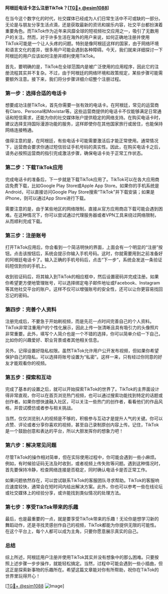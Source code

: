 **阿根廷电话卡怎么注册TikTok？[[TG💪+ @esim1088](https://t.me/s/esim1088)]**

在当今这个数字化的时代，社交媒体已经成为人们日常生活中不可或缺的一部分。无论是与朋友分享生活点滴，还是获取最新的资讯和娱乐内容，社交平台都扮演着重要角色。而TikTok作为近年来风靡全球的短视频社交应用之一，吸引了无数用户的关注。然而，对于许多生活在海外的用户来说，如何正确地注册并使用TikTok可能是一个让人头疼的问题。特别是像阿根廷这样的国家，由于网络环境和语言文化的差异，很多用户可能会遇到各种障碍。今天，我们就来详细探讨一下阿根廷的用户应该如何注册并顺利使用TikTok。

首先，要明确的是，TikTok在全球范围内是被广泛使用的应用程序，因此它的注册流程其实并不复杂。不过，由于阿根廷的网络环境和政策规定，某些步骤可能需要额外注意。接下来，我们将分步骤详细介绍整个注册过程。

### **第一步：选择合适的电话卡**
想要成功注册TikTok，首先你需要一张有效的电话卡。在阿根廷，常见的运营商有Claro、Personal和Movistar等。这些运营商提供的电话卡不仅能够满足日常通话和短信需求，还能为你的社交媒体账户提供稳定的网络支持。在购买电话卡时，建议选择支持国际漫游功能的服务，这样即使你在其他国家旅行或居住，也能保持网络连接畅通。

值得注意的是，在阿根廷，有些电话卡可能需要激活后才能正常使用。通常情况下，运营商会要求你通过短信验证手机号码的真实性。因此，在购买电话卡之后，请务必按照运营商的指引完成激活步骤，确保电话卡处于正常工作状态。

### **第二步：下载TikTok应用**
完成电话卡的准备后，下一步就是下载TikTok应用了。TikTok可以在各大应用商店免费下载，比如Google Play Store或Apple App Store。如果你的手机系统是Android，可以直接访问Google Play Store搜索“TikTok”并下载安装；如果是iPhone，则可以通过App Store进行下载。

需要注意的是，由于某些地区的网络限制，直接从官方应用商店下载可能会遇到困难。在这种情况下，你可以尝试通过代理服务器或者VPN工具来绕过网络限制，从而顺利完成下载。

### **第三步：注册账号**
打开TikTok应用后，你会看到一个简洁明快的界面，上面会有一个明显的“注册”按钮。点击该按钮后，系统会提示你输入手机号码。这时，你就需要用到之前准备好的阿根廷电话卡了。输入正确的手机号码后，点击“下一步”，系统会发送一条验证码短信到你的手机上。

收到验证码后，将其输入到TikTok的相应框中，然后设置密码并完成注册。如果你希望更方便地管理账号，可以选择绑定电子邮件地址或Facebook、Instagram等其他社交平台的账户。这样不仅可以增强账号的安全性，还可以让你更容易找回忘记的密码。

### **第四步：完善个人资料**
注册完成后，不要急于开始刷视频，而是先花一点时间完善自己的个人资料。TikTok非常注重用户的个性化展示，因此上传一张清晰且具有吸引力的头像照片非常重要。此外，填写个人简介也是一个不错的选择，你可以简单介绍一下自己，比如你的兴趣爱好、职业背景或者其他相关信息。

另外，记得设置好隐私权限。虽然TikTok允许用户公开发布视频，但如果你希望保护自己的隐私，可以选择将账号设置为“私密”。这样一来，只有经过你同意的好友才能观看你的视频。

### **第五步：探索和互动**
完成了基本的设置之后，就可以开始探索TikTok的世界了。TikTok的主界面设计得非常直观，你可以在首页浏览热门视频，也可以通过搜索功能找到特定的话题或创作者。如果你想快速融入社区，可以关注一些热门的创作者，看看他们的作品风格，并尝试模仿或者参与相关挑战。

当然，仅仅浏览别人的视频是不够的，积极参与互动才是提升人气的关键。你可以点赞、评论或者分享你喜欢的视频，甚至自己录制原创内容上传。记住，TikTok是一个鼓励创意和表达的平台，所以大胆发挥你的想象力吧！

### **第六步：解决常见问题**
尽管TikTok的操作相对简单，但在实际使用过程中，你可能会遇到一些小麻烦。例如，有时候验证码无法及时收到，或者视频上传失败等问题。遇到这种情况时，首先要保持冷静，检查网络连接是否稳定，同时确认电话卡是否正常工作。

如果问题依然存在，可以尝试联系TikTok的客服团队寻求帮助。TikTok的客服响应速度较快，通常会在短时间内给出解决方案。此外，你也可以参考一些在线论坛或社交媒体上的经验分享，或许能找到类似情况的处理方法。

### **第七步：享受TikTok带来的乐趣**
最后，也是最重要的一点，就是要享受TikTok带来的乐趣！无论你是想学习新的舞蹈动作，还是寻找灵感创作自己的视频，TikTok都能为你提供无限的可能性。在这个平台上，每个人都可以成为主角，只要你愿意展示真实的自己。

### **总结**
综上所述，阿根廷用户注册并使用TikTok其实并没有想象中的那么困难。只要按照上述步骤一步步操作，就能轻松搞定。当然，过程中可能会遇到一些小插曲，但这正是探索新事物的乐趣所在。希望这篇文章能对你有所帮助，祝你在TikTok的世界里玩得开心！

[[TG💪+ @esim1088](https://t.me/s/esim1088) ![Image](https://i.postimg.cc/4NQfJmqS/Snipaste-2025-05-13-00-14-12.png)]